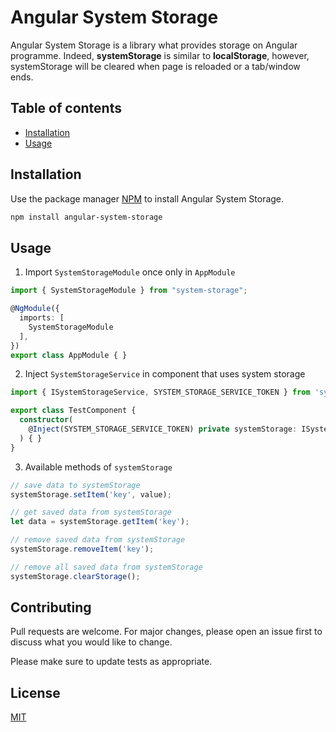 # Angular System Storage

Angular System Storage is a library what provides storage on Angular programme. Indeed, **systemStorage** is similar to **localStorage**, however, systemStorage will be cleared when page is reloaded or a tab/window ends.

## Table of contents

* [Installation](#installation)
* [Usage](#Usage)

## Installation

Use the package manager [NPM](https://www.npmjs.com/) to install Angular System Storage.

```bash
npm install angular-system-storage
```

## Usage

1. Import `SystemStorageModule` once only in `AppModule`
```typescript
import { SystemStorageModule } from "system-storage";

@NgModule({
  imports: [
    SystemStorageModule
  ],
})
export class AppModule { }
```

2. Inject `SystemStorageService` in component that uses system storage
```typescript
import { ISystemStorageService, SYSTEM_STORAGE_SERVICE_TOKEN } from 'system-storage';

export class TestComponent {
  constructor(
    @Inject(SYSTEM_STORAGE_SERVICE_TOKEN) private systemStorage: ISystemStorageService,
  ) { }
}
```

3. Available methods of `systemStorage`
```typescript
// save data to systemStorage
systemStorage.setItem('key', value);

// get saved data from systemStorage
let data = systemStorage.getItem('key');

// remove saved data from systemStorage
systemStorage.removeItem('key');

// remove all saved data from systemStorage
systemStorage.clearStorage();
```

## Contributing

Pull requests are welcome. For major changes, please open an issue first to discuss what you would like to change.

Please make sure to update tests as appropriate.

## License
[MIT](https://github.com/dvhung95/angular-system-storage/blob/master/LICENSE)